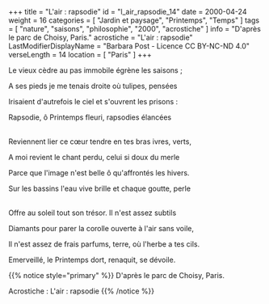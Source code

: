 +++
title = "L'air : rapsodie"
id = "l_air_rapsodie_14"
date = 2000-04-24
weight = 16
categories = [ "Jardin et paysage", "Printemps", "Temps" ]
tags = [ "nature", "saisons", "philosophie", "2000", "acrostiche" ]
info = "D'après le parc de Choisy, Paris."
acrostiche = "L'air : rapsodie"
LastModifierDisplayName = "Barbara Post - Licence CC BY-NC-ND 4.0"
verseLength = 14
location = [ "Paris" ]
+++

Le vieux cèdre au pas immobile égrène les saisons ;

A ses pieds je me tenais droite où tulipes, pensées

Irisaient d'autrefois le ciel et s'ouvrent les prisons :

Rapsodie, ô Printemps fleuri, rapsodies élancées

 \
Reviennent lier ce cœur tendre en tes bras ivres, verts,

A moi revient le chant perdu, celui si doux du merle

Parce que l'image n'est belle ô qu'affrontés les hivers.

Sur les bassins l'eau vive brille et chaque goutte, perle

 \
Offre au soleil tout son trésor. Il n'est assez subtils

Diamants pour parer la corolle ouverte à l'air sans voile,

Il n'est assez de frais parfums, terre, où l'herbe a tes cils.

Emerveillé, le Printemps dort, renaquit, se dévoile.

{{% notice style="primary" %}}
D'après le parc de Choisy, Paris.

Acrostiche : L'air : rapsodie
{{% /notice %}}

